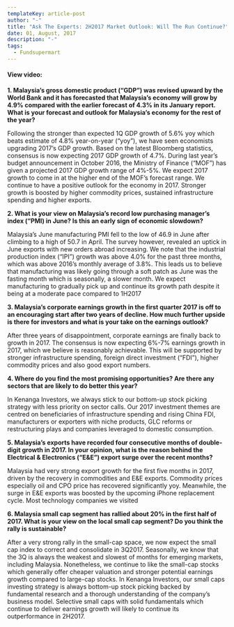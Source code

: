 ```yaml
---
templateKey: article-post
author: "-"
title: "Ask The Experts: 2H2017 Market Outlook: Will The Run Continue?"
date: 01, August, 2017
description: "-"
tags:
  - Fundsupermart
---
```

<h4>View video: <https://www.youtube.com/watch?v=tz3ffekYbxE> </a></h4>

<p><b>1. Malaysia’s gross domestic product (“GDP”) was revised upward by the World Bank and it
    has forecasted that Malaysia’s economy will grow by 4.9% compared with the earlier
    forecast of 4.3% in its January report. What is your forecast and outlook for Malaysia’s
    economy for the rest of the year?</b> </p>
  
<p>Following the stronger than expected 1Q GDP growth of 5.6% yoy which beats estimate of 4.8%
    year-on-year (“yoy”), we have seen economists upgrading 2017’s GDP growth. Based on the latest
    Bloomberg statistics, consensus is now expecting 2017 GDP growth of 4.7%. During last year’s
    budget announcement in October 2016, the Ministry of Finance (“MOF”) has given a projected 2017
    GDP growth range of 4%-5%. We expect 2017 growth to come in at the higher end of the MOF’s
    forecast range. We continue to have a positive outlook for the economy in 2017. Stronger growth is
    boosted by higher commodity prices, sustained infrastructure spending and higher exports.</p>

<p><b>2. What is your view on Malaysia’s record low purchasing manager’s index (“PMI) in June? Is
    this an early sign of economic slowdown?</b> </p>

<p>Malaysia’s June manufacturing PMI fell to the low of 46.9 in June after climbing to a high of 50.7 in
    April. The survey however, revealed an uptick in June exports with new orders abroad increasing.
    We note that the industrial production index (“IPI”) growth was above 4.0% for the past three
    months, which was above 2016’s monthly average of 3.8%. This leads us to believe that
    manufacturing was likely going through a soft patch as June was the fasting month which is
    seasonally, a slower month. We expect manufacturing to gradually pick up and continue its growth
    path despite it being at a moderate pace compared to 1H2017</p>

<p><b>3. Malaysia’s corporate earnings growth in the first quarter 2017 is off to an encouraging start
    after two years of decline. How much further upside is there for investors and what is your
    take on the earnings outlook?</b> </p>

<p>After three years of disappointment, corporate earnings are finally back to growth in 2017. The
    consensus is now expecting 6%-7% earnings growth in 2017, which we believe is reasonably
    achievable. This will be supported by stronger infrastructure spending, foreign direct investment
    (“FDI”), higher commodity prices and also good export numbers.</p>

<p><b>4. Where do you find the most promising opportunities? Are there any sectors that are likely to
    do better this year?</b> </p>

<p>In Kenanga Investors, we always stick to our bottom-up stock picking strategy with less priority on
    sector calls. Our 2017 investment themes are centred on beneficiaries of infrastructure spending
    and rising China FDI, manufacturers or exporters with niche products, GLC reforms or restructuring
    plays and companies leveraged to domestic consumption.</p>

<p><b>5. Malaysia’s exports have recorded four consecutive months of double-digit growth in 2017. In
    your opinion, what is the reason behind the Electrical & Electronics (“E&E”) export surge
    over the recent months?</b> </p>

<p>Malaysia had very strong export growth for the first five months in 2017, driven by the recovery in
    commodities and E&E exports. Commodity prices especially oil and CPO price has recovered
    significantly yoy. Meanwhile, the surge in E&E exports was boosted by the upcoming iPhone
    replacement cycle. Most technology companies we visited</p>

<p><b>6. Malaysia small cap segment has rallied about 20% in the first half of 2017. What is your view
    on the local small cap segment? Do you think the rally is sustainable?</b> </p>

<p>After a very strong rally in the small-cap space, we now expect the small cap index to correct and
    consolidate in 3Q2017. Seasonally, we know that the 3Q is always the weakest and slowest of
    months for emerging markets, including Malaysia. Nonetheless, we continue to like the small-cap
    stocks which generally offer cheaper valuation and stronger potential earnings growth compared to
    large-cap stocks. In Kenanga Investors, our small caps investing strategy is always bottom-up stock
    picking backed by fundamental research and a thorough understanding of the company’s business
    model. Selective small caps with solid fundamentals which continue to deliver earnings growth will
    likely to continue its outperformance in 2H2017.</p>

<!-- <ol type="1">
    <li><p><b>Malaysia’s gross domestic product (“GDP”) was revised upward by the World Bank and it
        has forecasted that Malaysia’s economy will grow by 4.9% compared with the earlier
        forecast of 4.3% in its January report. What is your forecast and outlook for Malaysia’s
        economy for the rest of the year?</b> </p>
      
    <p>Following the stronger than expected 1Q GDP growth of 5.6% yoy which beats estimate of 4.8%
        year-on-year (“yoy”), we have seen economists upgrading 2017’s GDP growth. Based on the latest
        Bloomberg statistics, consensus is now expecting 2017 GDP growth of 4.7%. During last year’s
        budget announcement in October 2016, the Ministry of Finance (“MOF”) has given a projected 2017
        GDP growth range of 4%-5%. We expect 2017 growth to come in at the higher end of the MOF’s
        forecast range. We continue to have a positive outlook for the economy in 2017. Stronger growth is
        boosted by higher commodity prices, sustained infrastructure spending and higher exports.</p>
    </li>
    <li><p><b>What is your view on Malaysia’s record low purchasing manager’s index (“PMI) in June? Is
        this an early sign of economic slowdown?</b> </p>
    
    <p>Malaysia’s June manufacturing PMI fell to the low of 46.9 in June after climbing to a high of 50.7 in
        April. The survey however, revealed an uptick in June exports with new orders abroad increasing.
        We note that the industrial production index (“IPI”) growth was above 4.0% for the past three
        months, which was above 2016’s monthly average of 3.8%. This leads us to believe that
        manufacturing was likely going through a soft patch as June was the fasting month which is
        seasonally, a slower month. We expect manufacturing to gradually pick up and continue its growth
        path despite it being at a moderate pace compared to 1H2017</p></li>

    <li><p><b>Malaysia’s corporate earnings growth in the first quarter 2017 is off to an encouraging start
        after two years of decline. How much further upside is there for investors and what is your
        take on the earnings outlook?</b> </p>
    
    <p>After three years of disappointment, corporate earnings are finally back to growth in 2017. The
        consensus is now expecting 6%-7% earnings growth in 2017, which we believe is reasonably
        achievable. This will be supported by stronger infrastructure spending, foreign direct investment
        (“FDI”), higher commodity prices and also good export numbers.</p></li>

    <li><p><b>Where do you find the most promising opportunities? Are there any sectors that are likely to
        do better this year?</b> </p>
    
    <p>In Kenanga Investors, we always stick to our bottom-up stock picking strategy with less priority on
        sector calls. Our 2017 investment themes are centred on beneficiaries of infrastructure spending
        and rising China FDI, manufacturers or exporters with niche products, GLC reforms or restructuring
        plays and companies leveraged to domestic consumption.</p></li>

    <li><p><b>Malaysia’s exports have recorded four consecutive months of double-digit growth in 2017. In
        your opinion, what is the reason behind the Electrical & Electronics (“E&E”) export surge
        over the recent months?</b> </p>
    
    <p>Malaysia had very strong export growth for the first five months in 2017, driven by the recovery in
        commodities and E&E exports. Commodity prices especially oil and CPO price has recovered
        significantly yoy. Meanwhile, the surge in E&E exports was boosted by the upcoming iPhone
        replacement cycle. Most technology companies we visited</p></li>

    <li><p><b>Malaysia small cap segment has rallied about 20% in the first half of 2017. What is your view
        on the local small cap segment? Do you think the rally is sustainable?</b> </p>
    
    <p>After a very strong rally in the small-cap space, we now expect the small cap index to correct and
        consolidate in 3Q2017. Seasonally, we know that the 3Q is always the weakest and slowest of
        months for emerging markets, including Malaysia. Nonetheless, we continue to like the small-cap
        stocks which generally offer cheaper valuation and stronger potential earnings growth compared to
        large-cap stocks. In Kenanga Investors, our small caps investing strategy is always bottom-up stock
        picking backed by fundamental research and a thorough understanding of the company’s business
        model. Selective small caps with solid fundamentals which continue to deliver earnings growth will
        likely to continue its outperformance in 2H2017.</p></li>
</ol> -->